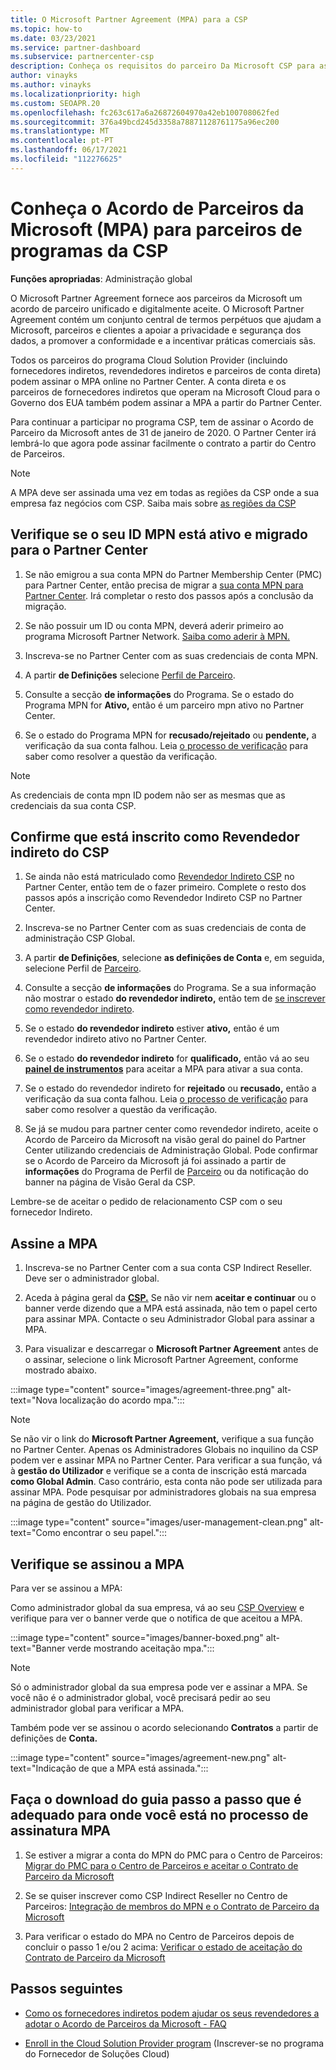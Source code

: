 ```yaml
---
title: O Microsoft Partner Agreement (MPA) para a CSP
ms.topic: how-to
ms.date: 03/23/2021
ms.service: partner-dashboard
ms.subservice: partnercenter-csp
description: Conheça os requisitos do parceiro Da Microsoft CSP para assinar e verificar este Acordo de Parceiro microsoft unificado e aceite digitalmente (MPA).
author: vinayks
ms.author: vinayks
ms.localizationpriority: high
ms.custom: SEOAPR.20
ms.openlocfilehash: fc263c617a6a26872604970a42eb100708062fed
ms.sourcegitcommit: 376a49bcd245d3358a78871128761175a96ec200
ms.translationtype: MT
ms.contentlocale: pt-PT
ms.lasthandoff: 06/17/2021
ms.locfileid: "112276625"
---
```

# <a name="learn-about-the-microsoft-partner-agreement-mpa-for-csp-program-partners"></a>Conheça o Acordo de Parceiros da Microsoft (MPA) para parceiros de programas da CSP

**Funções apropriadas**: Administração global

O Microsoft Partner Agreement fornece aos parceiros da Microsoft um acordo de parceiro unificado e digitalmente aceite. O Microsoft Partner Agreement contém um conjunto central de termos perpétuos que ajudam a Microsoft, parceiros e clientes a apoiar a privacidade e segurança dos dados, a promover a conformidade e a incentivar práticas comerciais sãs.

Todos os parceiros do programa Cloud Solution Provider (incluindo fornecedores indiretos, revendedores indiretos e parceiros de conta direta) podem assinar o MPA online no Partner Center. A conta direta e os parceiros de fornecedores indiretos que operam na Microsoft Cloud para o Governo dos EUA também podem assinar a MPA a partir do Partner Center.

Para continuar a participar no programa CSP, tem de assinar o Acordo de Parceiro da Microsoft antes de 31 de janeiro de 2020. O Partner Center irá lembrá-lo que agora pode assinar facilmente o contrato a partir do Centro de Parceiros.

>[!NOTE]
>A MPA deve ser assinada uma vez em todas as regiões da CSP onde a sua empresa faz negócios com CSP. Saiba mais sobre [as regiões da CSP](regional-authorization-overview.md) 

## <a name="verify-your-mpn-id-is-active-and-migrated-to-partner-center"></a>Verifique se o seu ID MPN está ativo e migrado para o Partner Center

1. Se não emigrou a sua conta MPN do Partner Membership Center (PMC) para Partner Center, então precisa de migrar a [sua conta MPN para Partner Center](move-pmc-pc-map.md). Irá completar o resto dos passos após a conclusão da migração. 

1. Se não possuir um ID ou conta MPN, deverá aderir primeiro ao programa Microsoft Partner Network. [Saiba como aderir à MPN.](mpn-create-a-partner-center-account.md)

1. Inscreva-se no Partner Center com as suas credenciais de conta MPN.
 
1. A partir **de Definições** selecione [Perfil de Parceiro](https://partner.microsoft.com/pcv/accountsettings/connectedpartnerprofile).

1. Consulte a secção **de informações** do Programa. Se o estado do Programa MPN for **Ativo,** então é um parceiro mpn ativo no Partner Center.
 
1. Se o estado do Programa MPN for **recusado/rejeitado** ou **pendente,** a verificação da sua conta falhou. Leia [o processo de verificação](verification-responses.md) para saber como resolver a questão da verificação.



>[!NOTE]
>As credenciais de conta mpn ID podem não ser as mesmas que as credenciais da sua conta CSP.

## <a name="confirm-you-are-enrolled-as-a-csp-indirect-reseller"></a>Confirme que está inscrito como Revendedor indireto do CSP

1. Se ainda não está matriculado como [Revendedor Indireto CSP](indirect-reseller-tasks-in-partner-center.md) no Partner Center, então tem de o fazer primeiro. Complete o resto dos passos após a inscrição como Revendedor Indireto CSP no Partner Center.

1. Inscreva-se no Partner Center com as suas credenciais de conta de administração CSP Global.

1. A partir **de Definições**, selecione **as definições de Conta** e, em seguida, selecione Perfil de [Parceiro](https://partner.microsoft.com/pcv/accountsettings/partnerprofile).

1. Consulte a secção **de informações** do Programa. Se a sua informação não mostrar o estado **do revendedor indireto,** então tem de [se inscrever como revendedor indireto](indirect-reseller-tasks-in-partner-center.md).

1. Se o estado  **do revendedor indireto** estiver **ativo,** então é um revendedor indireto ativo no Partner Center.
 
4. Se o estado  **do revendedor indireto** for **qualificado,** então vá ao seu [**painel de instrumentos**](https://partner.microsoft.com/pcv/dashboard/overview) para aceitar a MPA para ativar a sua conta.
 
1. Se o estado do revendedor indireto for **rejeitado** ou **recusado,** então a verificação da sua conta falhou. Leia [o processo de verificação](verification-responses.md) para saber como resolver a questão da verificação.

1. Se já se mudou para partner center como revendedor indireto, aceite o Acordo de Parceiro da Microsoft na visão geral do painel do Partner Center utilizando credenciais de Administração Global. Pode confirmar se o Acordo de Parceiro da Microsoft já foi assinado a partir de **informações** do Programa de Perfil de [Parceiro](https://partner.microsoft.com/pcv/accountsettings/partnerprofile) ou da notificação do banner na página de Visão Geral da CSP.

Lembre-se de aceitar o pedido de relacionamento CSP com o seu fornecedor Indireto.

## <a name="sign-the-mpa"></a>Assine a MPA

1. Inscreva-se no Partner Center com a sua conta CSP Indirect Reseller. Deve ser o administrador global.
1. Aceda à página geral da **[CSP.](https://partner.microsoft.com/pcv/dashboard/overview)**  Se não vir nem **aceitar e continuar** ou o banner verde dizendo que a MPA está assinada, não tem o papel certo para assinar MPA. Contacte o seu Administrador Global para assinar a MPA.

1. Para visualizar e descarregar o **Microsoft Partner Agreement** antes de o assinar, selecione o link Microsoft Partner Agreement, conforme mostrado abaixo.

:::image type="content" source="images/agreement-three.png" alt-text="Nova localização do acordo mpa.":::

>[!NOTE]
>Se não vir o link do **Microsoft Partner Agreement,** verifique a sua função no Partner Center. Apenas os Administradores Globais no inquilino da CSP podem ver e assinar MPA no Partner Center. Para verificar a sua função, vá à **gestão do Utilizador** e verifique se a conta de inscrição está marcada **como Global Admin**. Caso contrário, esta conta não pode ser utilizada para assinar MPA. Pode pesquisar por administradores globais na sua empresa na página de gestão do Utilizador.

:::image type="content" source="images/user-management-clean.png" alt-text="Como encontrar o seu papel.":::

## <a name="verify-that-you-have-signed-the-mpa"></a>Verifique se assinou a MPA

Para ver se assinou a MPA:

 Como administrador global da sua empresa, vá ao seu [CSP Overview](https://partner.microsoft.com/pcv/dashboard/overview) e verifique para ver o banner verde que o notifica de que aceitou a MPA.

 
:::image type="content" source="images/banner-boxed.png" alt-text="Banner verde mostrando aceitação mpa.":::

>[!NOTE]
>Só o administrador global da sua empresa pode ver e assinar a MPA. Se você não é o administrador global, você precisará pedir ao seu administrador global para verificar a MPA.

Também pode ver se assinou o acordo selecionando **Contratos** a partir de definições de **Conta.**

:::image type="content" source="images/agreement-new.png" alt-text="Indicação de que a MPA está assinada.":::


## <a name="download-the-step-by-step-guide-thats-right-for-where-you-are-in-the-mpa-signing-process"></a>Faça o download do guia passo a passo que é adequado para onde você está no processo de assinatura MPA

1. Se estiver a migrar a conta do MPN do PMC para o Centro de Parceiros: [Migrar do PMC para o Centro de Parceiros e aceitar o Contrato de Parceiro da Microsoft](https://assetsprod.microsoft.com/mpn/migrate-pmc-pc-mpa-guide.pptx)

2. Se se quiser inscrever como CSP Indirect Reseller no Centro de Parceiros: [Integração de membros do MPN e o Contrato de Parceiro da Microsoft](https://assetsprod.microsoft.com/mpn/onboard-pc-csp-mpn-mpa-guide.pptx)

3. Para verificar o estado do MPA no Centro de Parceiros depois de concluir o passo 1 e/ou 2 acima: [Verificar o estado de aceitação do Contrato de Parceiro da Microsoft](https://assetsprod.microsoft.com/mpn/verify-mpa-acceptance-status.pptx)
 
## <a name="next-steps"></a>Passos seguintes

- [Como os fornecedores indiretos podem ajudar os seus revendedores a adotar o Acordo de Parceiros da Microsoft - FAQ](mpa-indirect-provider-faq.md)

- [Enroll in the Cloud Solution Provider program](indirect-reseller-tasks-in-partner-center.md) (Inscrever-se no programa do Fornecedor de Soluções Cloud)
